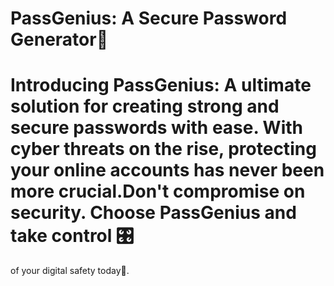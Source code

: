 # PassGenius: A Secure Password Generator🚀
# Introducing PassGenius: A ultimate solution for creating strong and secure passwords with ease. With cyber threats on the rise, protecting your online accounts has never been more crucial.Don't compromise on security. Choose PassGenius and take control 🎛
of your digital safety today📍.
